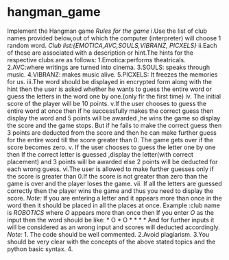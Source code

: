 # hangman_game
 Implement the Hangman game  *Rules for the game* i.Use the list of club names provided below,out of which the computer (interpreter) will choose 1 random word. _Club list:{EMOTICA,AVC,SOULS,VIBRANZ, PICXELS}_  ii.Each of these are associated with a description or hint.The hints for the respective clubs are as follows: 1.Emotica:performs theatricals. 2.AVC:where writings are turned into cinema. 3.SOULS: speaks through music. 4.VIBRANZ: makes music alive. 5.PICXELS: It freezes the  memories for us.   iii.The word should be displayed  in encrypted form along with the hint then the user is asked whether he wants to guess the entire word or guess the letters in the word one by one.(only fir the first time)  iv. The initial score of the player will be 10 points.  v.If the user chooses to guess the entire word at once   then if he successfully makes the correct guess then display the word and 5 points will be awarded ,he wins the game so display the score and the game stops. But if he fails to make the correct guess then 3 points are deducted from the score and then he can make further guess for the entire word till the score greater than 0. The game gets over if the score becomes zero.  v. If the user chooses to guess the letter one by one then If the correct letter is guessed ,display the letter(with correct placement) and 3 points will be awarded else 2 points will be deducted for each wrong guess.  vi.The user is allowed  to make further guesses only if the score is greater than 0.If the score is not greater than zero than the game is over and the player loses  the game.  vii. If all the letters are guessed  correctly  then the player wins the game and thus you need to display the score.  *Note:* If you are entering a letter and it appears more than once in the word then it should be placed in all the places at once.  Example :club name is *ROBOTICS* where *O* appears more than once then    If  you enter *O* as the input then the word should be like:  * O * O * * * * And for further inputs  it will be considered as an wrong input and scores will  deducted accordingly.  *Note:* 1. The code should be well  commented. 2.Avoid plagiarism. 3.You should be very clear with the concepts of the above stated topics and the python basic syntax. 4.
